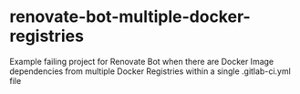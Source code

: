 # renovate-bot-multiple-docker-registries
Example failing project for Renovate Bot when there are Docker Image dependencies from multiple Docker Registries within a single .gitlab-ci.yml file

